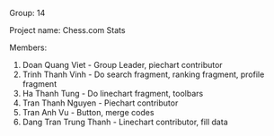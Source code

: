Group: 14

Project name: Chess.com Stats

Members:
1. Doan Quang Viet - Group Leader, piechart contributor
2. Trinh Thanh Vinh - Do search fragment, ranking fragment, profile fragment
3. Ha Thanh Tung - Do linechart fragment, toolbars
4. Tran Thanh Nguyen - Piechart contributor
5. Tran Anh Vu - Button, merge codes
6. Dang Tran Trung Thanh - Linechart contributor, fill data

